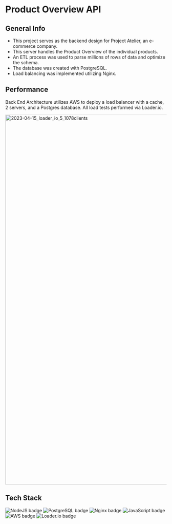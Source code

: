 # Product Overview API

## General Info
- This project serves as the backend design for Project Atelier, an e-commerce company.
- This server handles the Product Overview of the individual products.
- An ETL process was used to parse millions of rows of data and optimize the schema.
- The database was created with PostgreSQL.
- Load balancing was implemented utilizing Nginx.

## Performance
Back End Architecture utilizes AWS to deploy a load balancer with a cache, 2 servers, and a Postgres database. All load tests performed via Loader.io.

<img width="1152" alt="2023-04-15_loader_io_5_1078clients" src="https://github.com/PawsitiveImpact/OverviewAPI-JT/assets/120988755/d4e79fc6-4496-4166-ab1a-daee488b4547">

## Tech Stack
![NodeJS badge](https://img.shields.io/badge/node.js-5DA50F?style=for-the-badge&logo=node.js&logoColor=white)
![PostgreSQL badge](https://img.shields.io/badge/postgresql-336791?style=for-the-badge&logo=postgresql&logoColor=white)
![Nginx badge](https://img.shields.io/badge/nginx-293?style=for-the-badge&logo=nginx&logoColor=white)
![JavaScript badge](https://img.shields.io/badge/javascript-333?style=for-the-badge&logo=javascript&logoColor=FFE400)
![AWS badge](https://img.shields.io/badge/AWS-EF870A?style=for-the-badge&logo=amazonaws&logoColor=white)
![Loader.io badge](https://img.shields.io/badge/loader.io-4AF?style=for-the-badge&logo=loader.io)
